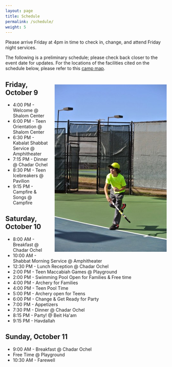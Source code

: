 ```yaml
---
layout: page
title: Schedule
permalink: /schedule/
weight: 5
---
```


Please arrive Friday at 4pm in time to check in, change, and attend Friday night services.

The following is a preliminary schedule;  please check back closer to the event date for updates.  For the locations of the facilities cited on the schedule below, please refer to this [camp map](/camp_map.pdf).

<img style="float: right; margin: 2em 0 1em 1em;" src="/pics/tennis.jpg" />

## Friday, October 9

* 4:00 PM - Welcome @ Shalom Center
* 6:00 PM - Teen Orientation @ Shalom Center
* 6:30 PM - Kabalat Shabbat Service @ Amphitheater
* 7:15 PM - Dinner @ Chadar Ochel
* 8:30 PM - Teen Icebreakers @ Pavilion
* 9:15 PM - Campfire & Songs @ Campfire

## Saturday, October 10

*  8:00 AM - Breakfast @ Chadar Ochel
* 10:00 AM - Shabbat Morning Service @ Amphitheater
* 12:30 PM - Lunch Reception @ Chadar Ochel
*  2:00 PM - Teen Maccabiah Games @ Playground
*  2:00 PM - Swimming Pool Open for Families & Free time
*  4:00 PM - Archery for Families
*  4:00 PM - Teen Pool Time
*  5:00 PM - Archery open for Teens
*  6:00 PM - Change & Get Ready for Party
*  7:00 PM - Appetizers
*  7:30 PM - Dinner @ Chadar Ochel
*  8:15 PM - Party! @ Beit Ha'am
*  9:15 PM - Havdallah

## Sunday, October 11

*  9:00 AM - Breakfast @ Chadar Ochel
*  Free Time @ Playground
* 10:30 AM - Farewell


